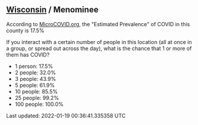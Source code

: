 
## [Wisconsin](/united-states/wisconsin) / Menominee

According to [MicroCOVID.org](http://microcovid.org),
the "Estimated Prevalence" of COVID in this county is 17.5%

If you interact with a certain number of people in this location
(all at once in a group, or spread out across the day), what is the chance that
1 or more of them has COVID?

- 1 person: 17.5%
- 2 people: 32.0%
- 3 people: 43.9%
- 5 people: 61.9%
- 10 people: 85.5%
- 25 people: 99.2%
- 100 people: 100.0%

Last updated: 2022-01-19 00:36:41.335358 UTC
